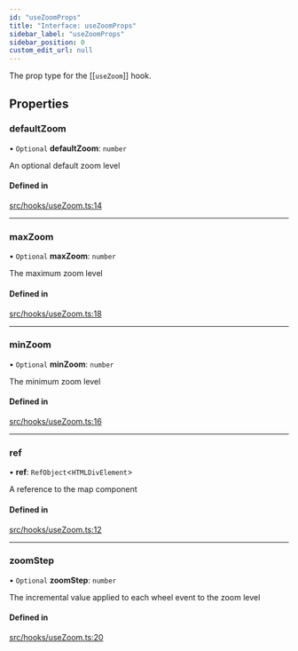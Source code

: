 ```yaml
---
id: "useZoomProps"
title: "Interface: useZoomProps"
sidebar_label: "useZoomProps"
sidebar_position: 0
custom_edit_url: null
---
```


The prop type for the [[`useZoom`]] hook.

## Properties

### defaultZoom

• `Optional` **defaultZoom**: `number`

An optional default zoom level

#### Defined in

[src/hooks/useZoom.ts:14](https://github.com/rob-blackbourn/jetblack-map/blob/0342e44/src/hooks/useZoom.ts#L14)

___

### maxZoom

• `Optional` **maxZoom**: `number`

The maximum zoom level

#### Defined in

[src/hooks/useZoom.ts:18](https://github.com/rob-blackbourn/jetblack-map/blob/0342e44/src/hooks/useZoom.ts#L18)

___

### minZoom

• `Optional` **minZoom**: `number`

The minimum zoom level

#### Defined in

[src/hooks/useZoom.ts:16](https://github.com/rob-blackbourn/jetblack-map/blob/0342e44/src/hooks/useZoom.ts#L16)

___

### ref

• **ref**: `RefObject`<`HTMLDivElement`\>

A reference to the map component

#### Defined in

[src/hooks/useZoom.ts:12](https://github.com/rob-blackbourn/jetblack-map/blob/0342e44/src/hooks/useZoom.ts#L12)

___

### zoomStep

• `Optional` **zoomStep**: `number`

The incremental value applied to each wheel event to the zoom level

#### Defined in

[src/hooks/useZoom.ts:20](https://github.com/rob-blackbourn/jetblack-map/blob/0342e44/src/hooks/useZoom.ts#L20)
